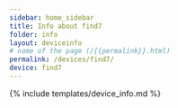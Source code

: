 ```yaml
---
sidebar: home_sidebar
title: Info about find7
folder: info
layout: deviceinfo
# name of the page (/{{permalink}}.html)
permalink: /devices/find7/
device: find7
---
```

{% include templates/device_info.md %}
